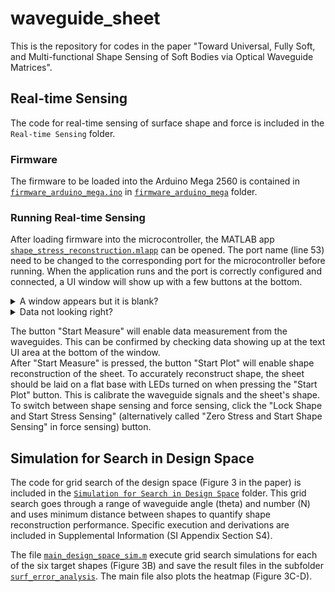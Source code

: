 # waveguide_sheet
This is the repository for codes in the paper "Toward Universal, Fully Soft, and Multi-functional Shape Sensing of Soft Bodies via Optical Waveguide Matrices".

## Real-time Sensing
The code for real-time sensing of surface shape and force is included in the `Real-time Sensing` folder. 

### Firmware
The firmware to be loaded into the Arduino Mega 2560 is contained in [`firmware_arduino_mega.ino`](https://github.com/MIT-FIDL/waveguide_sheet/blob/main/Real-time%20Sensing/firmware_arduino_mega/firmware_arduino_mega.ino) in [`firmware_arduino_mega`](https://github.com/MIT-FIDL/waveguide_sheet/tree/main/Real-time%20Sensing/firmware_arduino_mega) folder. 

### Running Real-time Sensing
After loading firmware into the microcontroller, the MATLAB app [`shape_stress_reconstruction.mlapp`](https://github.com/MIT-FIDL/waveguide_sheet/tree/main/Real-time%20Sensing/shape_stress_reconstruction.mlapp) can be opened. 
The port name (line 53) need to be changed to the corresponding port for the microcontroller before running. 
When the application runs and the port is correctly configured and connected, a UI window will show up with a few buttons at the bottom.

<details>
<summary>A window appears but it is blank?</summary>
  
The port is probably not correctly connected. Check that the microcontroller is connected and the port name matches the name in line 53 in `shape_stress_reconstruction.mlapp`.
</details>

<details>
<summary>Data not looking right?</summary>
  
If the phototransistor outputs are not correct, use the file [`plot_power_dB.mlapp`](https://github.com/MIT-FIDL/waveguide_sheet/blob/main/Real-time%20Sensing/plot_power_dB.mlapp) in the same folder for debugging. This MATLAB application plot the phototransistor outputs in real time and is recommended to be used for debugging the hardware.
</details>

The button "Start Measure" will enable data measurement from the waveguides. This can be confirmed by checking data showing up at the text UI area at the bottom of the window.\
After "Start Measure" is pressed, the button "Start Plot" will enable shape reconstruction of the sheet. To accurately reconstruct shape, the sheet should be laid on a flat base with LEDs turned on when pressing the "Start Plot" button. This is calibrate the waveguide signals and the sheet's shape.\
To switch between shape sensing and force sensing, click the "Lock Shape and Start Stress Sensing" (alternatively called "Zero Stress and Start Shape Sensing" in force sensing) button.


## Simulation for Search in Design Space
The code for grid search of the design space (Figure 3 in the paper) is included in the [`Simulation for Search in Design Space`](https://github.com/MIT-FIDL/waveguide_sheet/tree/main/Simulation%20for%20Search%20in%20Design%20Space) folder. This grid search goes through a range of waveguide angle (theta) and number (N) and uses minimum distance between shapes to quantify shape reconstruction performance. Specific execution and derivations are included in Supplemental Information (SI Appendix Section S4).  

The file [`main_design_space_sim.m`](https://github.com/MIT-FIDL/waveguide_sheet/blob/main/Simulation%20for%20Search%20in%20Design%20Space/main_design_space_sim.m) execute grid search simulations for each of the six target shapes (Figure 3B) and save the result files in the subfolder [`surf_error_analysis`](https://github.com/MIT-FIDL/waveguide_sheet/tree/main/Simulation%20for%20Search%20in%20Design%20Space/surf_error_analysis). The main file also plots the heatmap (Figure 3C-D).




